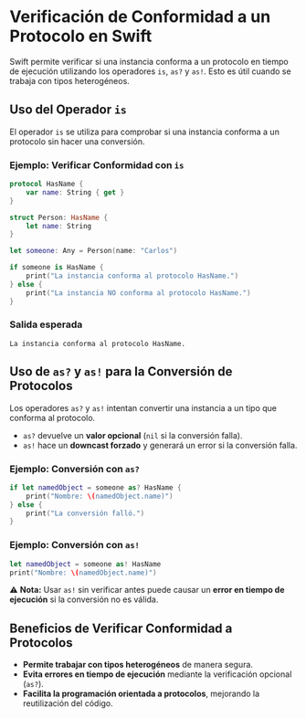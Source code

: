 # Verificación de Conformidad a un Protocolo en Swift

Swift permite verificar si una instancia conforma a un protocolo en tiempo de ejecución utilizando los operadores `is`, `as?` y `as!`. Esto es útil cuando se trabaja con tipos heterogéneos.

## Uso del Operador `is`

El operador `is` se utiliza para comprobar si una instancia conforma a un protocolo sin hacer una conversión.

### Ejemplo: Verificar Conformidad con `is`

```swift
protocol HasName {
    var name: String { get }
}

struct Person: HasName {
    let name: String
}

let someone: Any = Person(name: "Carlos")

if someone is HasName {
    print("La instancia conforma al protocolo HasName.")
} else {
    print("La instancia NO conforma al protocolo HasName.")
}
```

### Salida esperada
```
La instancia conforma al protocolo HasName.
```

## Uso de `as?` y `as!` para la Conversión de Protocolos

Los operadores `as?` y `as!` intentan convertir una instancia a un tipo que conforma al protocolo.

- `as?` devuelve un **valor opcional** (`nil` si la conversión falla).
- `as!` hace un **downcast forzado** y generará un error si la conversión falla.

### Ejemplo: Conversión con `as?`

```swift
if let namedObject = someone as? HasName {
    print("Nombre: \(namedObject.name)")
} else {
    print("La conversión falló.")
}
```

### Ejemplo: Conversión con `as!`

```swift
let namedObject = someone as! HasName
print("Nombre: \(namedObject.name)")
```

⚠ **Nota:** Usar `as!` sin verificar antes puede causar un **error en tiempo de ejecución** si la conversión no es válida.

## Beneficios de Verificar Conformidad a Protocolos
- **Permite trabajar con tipos heterogéneos** de manera segura.
- **Evita errores en tiempo de ejecución** mediante la verificación opcional (`as?`).
- **Facilita la programación orientada a protocolos**, mejorando la reutilización del código.

